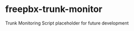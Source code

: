 freepbx-trunk-monitor
=====================

Trunk Monitoring Script placeholder for future development